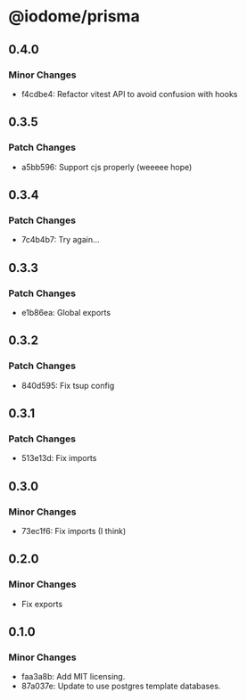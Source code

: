 # @iodome/prisma

## 0.4.0

### Minor Changes

- f4cdbe4: Refactor vitest API to avoid confusion with hooks

## 0.3.5

### Patch Changes

- a5bb596: Support cjs properly (weeeee hope)

## 0.3.4

### Patch Changes

- 7c4b4b7: Try again...

## 0.3.3

### Patch Changes

- e1b86ea: Global exports

## 0.3.2

### Patch Changes

- 840d595: Fix tsup config

## 0.3.1

### Patch Changes

- 513e13d: Fix imports

## 0.3.0

### Minor Changes

- 73ec1f6: Fix imports (I think)

## 0.2.0

### Minor Changes

- Fix exports

## 0.1.0

### Minor Changes

- faa3a8b: Add MIT licensing.
- 87a037e: Update to use postgres template databases.
